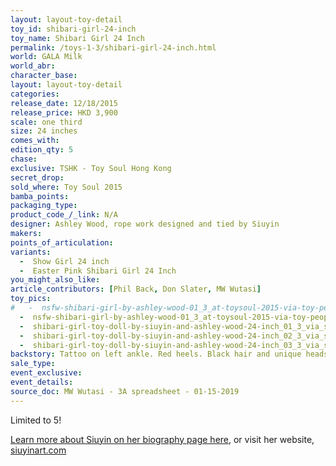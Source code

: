 ```yaml
---
layout: layout-toy-detail 
toy_id: shibari-girl-24-inch
toy_name: Shibari Girl 24 Inch
permalink: /toys-1-3/shibari-girl-24-inch.html
world: GALA Milk
world_abr: 
character_base: 
layout: layout-toy-detail
categories: 
release_date: 12/18/2015
release_price: HKD 3,900 
scale: one third
size: 24 inches
comes_with: 
edition_qty: 5
chase: 
exclusive: TSHK - Toy Soul Hong Kong
secret_drop: 
sold_where: Toy Soul 2015
bamba_points: 
packaging_type: 
product_code_/_link: N/A
designer: Ashley Wood, rope work designed and tied by Siuyin
makers: 
points_of_articulation: 
variants: 
  -  Show Girl 24 inch
  -  Easter Pink Shibari Girl 24 Inch
you_might_also_like: 
article_contributors: [Phil Back, Don Slater, MW Wutasi]
toy_pics: 
#   -  nsfw-shibari-girl-by-ashley-wood-01_3_at-toysoul-2015-via-toy-people.jpg
  -  nsfw-shibari-girl-by-ashley-wood-01_3_at-toysoul-2015-via-toy-people.jpg
  -  shibari-girl-toy-doll-by-siuyin-and-ashley-wood-24-inch_01_3_via_siuyinart_dot_com.jpg
  -  shibari-girl-toy-doll-by-siuyin-and-ashley-wood-24-inch_02_3_via_siuyinart_dot_com.jpg
  -  shibari-girl-toy-doll-by-siuyin-and-ashley-wood-24-inch_03_3_via_siuyinart_dot_com.jpg
backstory: Tattoo on left ankle. Red heels. Black hair and unique headsculpt, exclusive to 1/3 scale figures.
sale_type: 
event_exclusive: 
event_details: 
source_doc: MW Wutasi - 3A spreadsheet - 01-15-2019
---
```

Limited to 5!

<a href="/Who-is-Siuyin/">Learn more about Siuyin on her biography page here</a>, or visit her website, <a href="https://www.siuyinart.com" target="_blank">siuyinart.com</a>
